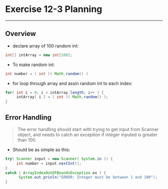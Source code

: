 # Exercise 12-3 Planning

---

## Overview



* declare array of 100 random int:  
```Java
int[] intArray = new int[100];
```

* To make random int:  
```Java
int number = ( int )( Math.random() )
```

* for loop through array and assin random int to each index:  
```Java
for( int i = 0; i < intArray.length; i++ ) {
     intArray[ i ] = ( int )( Math.random() );
}
```

## Error Handling

> The error handling should start with trying to get input from Scanner object, and needs to catch an exception if integer inputed is greater than 100.

* Should be as simple as this:
```Java
try( Scanner input = new Scanner( System.in )) {
     int number = input.nextInt();
}
catch ( ArrayIndexOutOfBoundsException ex ) {
      System.out.prinln("ERROR: Integer must be between 1 and 100");
}
```